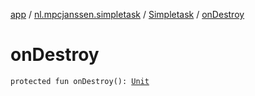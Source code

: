 [app](../../index.md) / [nl.mpcjanssen.simpletask](../index.md) / [Simpletask](index.md) / [onDestroy](.)

# onDestroy

`protected fun onDestroy(): `[`Unit`](https://kotlinlang.org/api/latest/jvm/stdlib/kotlin/-unit/index.html)